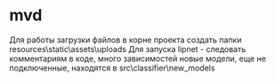 # mvd
Для работы загрузки файлов в корне проекта создать папки resources\static\assets\uploads
Для запуска lipnet - следовать комментариям в коде, много зависимостей
новые модели, еще не подключенные, находятся в src\classifier\new_models